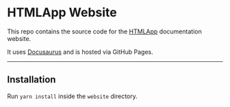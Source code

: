 # HTMLApp Website

This repo contains the source code for the [HTMLApp](https://github.com/AaronLeoCooper/html-app) documentation website.

It uses [Docusaurus](https://docusaurus.io/docs/en/site-preparation) and is hosted via GitHub Pages.

---

## Installation

Run `yarn install` inside the `website` directory.
